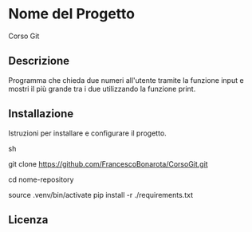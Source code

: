# Nome del Progetto​
Corso Git

## Descrizione​
Programma che chieda due numeri all'utente tramite la funzione input e mostri il più grande tra i due utilizzando la funzione print.

## Installazione​
Istruzioni per installare e configurare il progetto.​

sh​

git clone https://github.com/FrancescoBonarota/CorsoGit.git

cd nome-repository​

source .venv/bin/activate
pip install -r ./requirements.txt

## Licenza